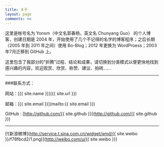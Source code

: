 ```yaml
---
title: 关于
layout: page
comments: no
---
```


这里是帐号名为 Yonsm（中文名郭春杨，英文名 Chunyang Guo） 的个人博客，创建日期是 2004 年，开始使用了几个不记得的名字的博客程序；之后长期（2005 年到 2011 年之间）使用 Bo-Blog；2012 年更换为 WordProess；2003年7月迁移到 GitHub 上。

这里包含了我部分的“折腾”过程、结论和成果，请切换到分类模式以便更快地找到感兴趣的内容，欢迎观赏、欣赏、称赞、建议、拍砖……

----

###联系方式：        

网站：[{{ site.name }}]({{ site.url }})

邮箱：[{{ site.email }}](mailto:{{ site.email }})

GitHub : [http://github.com/{{ site.github }}](http://github.com/{{ site.github }})

----


[![新浪微博](http://service.t.sina.com.cn/widget/qmd/{{ site.weibo }}/f78fbcd2/1.png)](http://weibo.com/u/{{ site.weibo }})